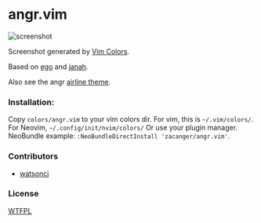 # angr.vim

![screenshot](http://zacanger.com/angr-vim.png)

Screenshot generated by [Vim Colors](http://vimcolors.com/590/angr/dark).

Based on [ego](https://github.com/geetarista/ego.vim)
and [janah](https://github.com/mhinz/vim-janah).

Also see the angr [airline
theme](https://github.com/vim-airline/vim-airline-themes).

### Installation:

Copy `colors/angr.vim` to your vim colors dir.
For vim, this is `~/.vim/colors/`. For Neovim, `~/.config/init/nvim/colors/`
Or use your plugin manager. NeoBundle example: `:NeoBundleDirectInstall 'zacanger/angr.vim'`.

### Contributors

* [watsoncj](https://github.com/watsoncj)

### License

[WTFPL](./LICENSE.md)
